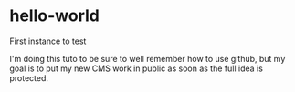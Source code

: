 # hello-world
First instance to test

I'm doing this tuto to be sure to well remember how to use github, 
but my goal is to put my new CMS work in public as soon as the full idea is protected.
